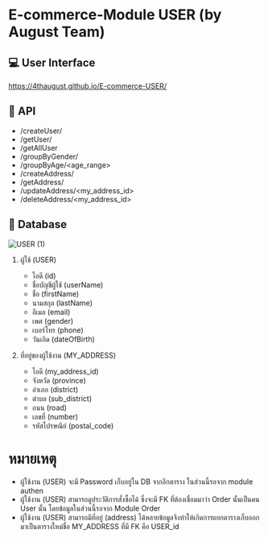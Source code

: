 # E-commerce-Module USER (by August Team)

## :computer: User Interface 
https://4thaugust.github.io/E-commerce-USER/
## :wrench: API
- /createUser/
- /getUser/<userName>
- /getAllUser
- /groupByGender/<gender>
- /groupByAge/<age_range>
- /createAddress/
- /getAddress/
- /updateAddress/<my_address_id>
- /deleteAddress/<my_address_id>

## :page_with_curl: Database 

![USER (1)](https://user-images.githubusercontent.com/41178248/99363118-ef75dc80-28e6-11eb-9233-bc2932a19991.png)


1. ผู้ใช้ (USER)
   * ไอดี (id)
   * ชื่อบัญชีผู้ใช้ (userName)
   * ชื่อ (firstName)
   * นามสกุล (lastName)
   * อีเมล (email)
   * เพศ (gender)
   * เบอร์โทร (phone)
   * วันเกิด (dateOfBirth)

   
2. ที่อยู่ของผู้ใช้งาน (MY_ADDRESS)
   * ไอดี (my_address_id)
   * จังหวัด (province)
   * อำเภอ (district)
   * ตำบล (sub_district)
   * ถนน (road)
   * เลขที่ (number)
   * รหัสไปรษณีย์ (postal_code)
   

   
# หมายเหตุ 
- ผู้ใช้งาน (USER) จะมี Password เก็บอยู่ใน DB จากอีกตาราง ในส่วนนี้รอจาก module authen
- ผู้ใช้งาน (USER) สามารถดูประวัติการสั่งซื้อได้ ซึ่งจะมี FK ที่ต้องเชื่อมมาว่า Order นั้นเป็นคน User นั้น โดยข้อมูลในส่วนนี้รอจาก Module Order         
- ผู้ใช้งาน (USER) สามารถมีที่อยู่ (address) ได้หลายข้อมูลจึงทำให้เกิดการแยกตารางเก็บออกมาเป็นตารางใหม่ชื่อ MY_ADDRESS ที่มี FK คือ USER_id
